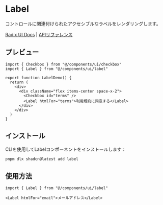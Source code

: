 # Label

コントロールに関連付けられたアクセシブルなラベルをレンダリングします。

[Radix UI Docs](https://www.radix-ui.com/docs/primitives/components/label) | [APIリファレンス](https://www.radix-ui.com/docs/primitives/components/label#api-reference)

## プレビュー

```tsx
import { Checkbox } from "@/components/ui/checkbox"
import { Label } from "@/components/ui/label"

export function LabelDemo() {
  return (
    <div>
      <div className="flex items-center space-x-2">
        <Checkbox id="terms" />
        <Label htmlFor="terms">利用規約に同意する</Label>
      </div>
    </div>
  )
}
```

## インストール

CLIを使用してLabelコンポーネントをインストールします：

```bash
pnpm dlx shadcn@latest add label
```

## 使用方法

```tsx
import { Label } from "@/components/ui/label"
```

```tsx
<Label htmlFor="email">メールアドレス</Label>
```
